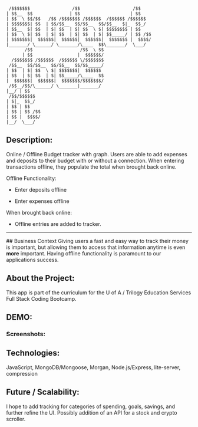 ```
 /$$$$$$$                /$$                    /$$    
| $$__  $$              | $$                   | $$    
| $$  \ $$/$$   /$$ /$$$$$$$ /$$$$$$  /$$$$$$ /$$$$$$  
| $$$$$$$| $$  | $$/$$__  $$/$$__  $$/$$__  $|_  $$_/  
| $$__  $| $$  | $| $$  | $| $$  \ $| $$$$$$$$ | $$    
| $$  \ $| $$  | $| $$  | $| $$  | $| $$_____/ | $$ /$$
| $$$$$$$|  $$$$$$|  $$$$$$|  $$$$$$|  $$$$$$$ |  $$$$/
|_______/ \______/ \_______/\____  $$\_______/  \___/  
       /$$                  /$$  \ $$                  
      | $$                 |  $$$$$$/                  
  /$$$$$$$ /$$$$$$  /$$$$$$ \/$$$$$$$                  
 /$$__  $$/$$__  $$/$$__  $$/$$_____/                  
| $$  | $| $$  \ $| $$$$$$$|  $$$$$$                   
| $$  | $| $$  | $| $$_____/\____  $$                  
|  $$$$$$|  $$$$$$|  $$$$$$$/$$$$$$$/                  
 /$$__/$$/\______/ \_______|_______/                   
|__/ | $$                                              
 /$$/$$$$$$                                            
| $|_  $$_/                                            
| $$ | $$                                              
| $$ | $$ /$$                                          
| $$ |  $$$$/                                          
|__/  \___/                                            
```                                                       
                                                       
## Description:
Online / Offline Budget tracker with graph. Users are able to add expenses and deposits to their budget with or without a connection. 
When entering transactions offline, they populate the total when brought back online.

Offline Functionality:

  * Enter deposits offline

  * Enter expenses offline

When brought back online:

  * Offline entries are added to tracker.
<hr></hr>
## Business Context
Giving users a fast and easy way to track their money is important, but allowing them to access that information anytime is even <strong>more</strong> important. 
Having offline functionality is paramount to our applications success.

## About the Project:
This app is part of the curriculum for the U of A / Trilogy Education Services Full Stack Coding Bootcamp.

## DEMO:

### Screenshots:

## Technologies:
JavaScript, MongoDB/Mongoose, Morgan, Node.js/Express, lite-server, compression

## Future / Scalability:
I hope to add tracking for categories of spending, goals, savings, and further refine the UI.
Possibly addition of an API for a stock and crypto scroller. 

                                                      
